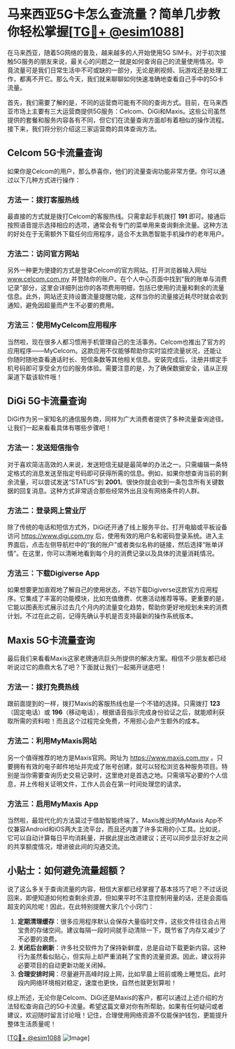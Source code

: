 # 马来西亚5G卡怎么查流量？简单几步教你轻松掌握[[TG💪+ @esim1088](https://t.me/s/esim1088)]

在马来西亚，随着5G网络的普及，越来越多的人开始使用5G SIM卡。对于初次接触5G服务的朋友来说，最关心的问题之一就是如何查询自己的流量使用情况。毕竟流量可是我们日常生活中不可或缺的一部分，无论是刷视频、玩游戏还是处理工作，都离不开它。那么今天，我们就来聊聊如何快速准确地查看自己手中的5G卡流量。

首先，我们需要了解的是，不同的运营商可能有不同的查询方式。目前，在马来西亚市场上主要有三大运营商提供5G服务：Celcom、DiGi和Maxis。这些公司虽然提供的套餐和服务内容各有不同，但它们在流量查询方面却有着相似的操作流程。接下来，我们将分别介绍这三家运营商的具体查询方法。

## Celcom 5G卡流量查询

如果你是Celcom的用户，那么恭喜你，他们的流量查询功能非常方便。你可以通过以下几种方式进行操作：

### 方法一：拨打客服热线
最直接的方式就是拨打Celcom的客服热线。只需拿起手机拨打 **191** 即可。接通后按照语音提示选择相应的选项，通常会有专门的菜单用来查询剩余流量。这种方法的好处在于无需额外下载任何应用程序，适合不太熟悉智能手机操作的老年用户。

### 方法二：访问官方网站
另外一种更为便捷的方式是登录Celcom的官方网站。打开浏览器输入网址 www.celcom.com.my 并登陆你的账户。在个人中心页面中找到“我的账单与消费记录”部分，这里会详细列出你的各项费用明细，包括已使用的流量和剩余的流量信息。此外，网站还支持设置流量提醒功能，这样当你的流量接近耗尽时就会收到通知，避免因超量而产生不必要的费用。

### 方法三：使用MyCelcom应用程序
当然啦，现在很多人都习惯用手机管理自己的生活事务。Celcom也推出了官方的应用程序——MyCelcom。这款应用不仅能够帮助你实时监控流量状况，还能让你随时随地查看通话时长、短信条数等其他相关信息。安装完成后，注册并绑定手机号码即可享受全方位的服务体验。需要注意的是，为了确保数据安全，请从正规渠道下载该软件哦！

## DiGi 5G卡流量查询

DiGi作为另一家知名的通信服务商，同样为广大消费者提供了多种流量查询途径。让我们一起来看看具体有哪些步骤吧！

### 方法一：发送短信指令
对于喜欢简洁高效的人来说，发送短信无疑是最简单的办法之一。只需编辑一条特定格式的消息发送至指定号码即可获得所需的信息。例如，如果你想查询当前的剩余流量，可以尝试发送“STATUS”到 **2001**。很快你就会收到一条包含所有关键数据的回复消息。这种方式非常适合那些经常外出且没有网络条件的人群。

### 方法二：登录网上营业厅
除了传统的电话和短信方式外，DiGi还开通了线上服务平台。打开电脑或平板设备访问 https://www.digi.com.my 后，使用有效的用户名和密码登录系统。进入主界面后，点击左侧导航栏中的“我的账户”或者类似名称的链接，然后选择“账单详情”。在这里，你可以清晰地看到每个月的消费记录以及具体的流量消耗情况。

### 方法三：下载Digiverse App
如果想要更加直观地了解自己的使用状态，不妨下载Digiverse这款官方应用程序。它集成了丰富的功能模块，比如充值缴费、优惠活动推荐等等。更重要的是，它能以图表形式展示过去几个月内的流量变化趋势，帮助你更好地规划未来的消费计划。不过在此之前，记得先确认手机是否支持最新的操作系统版本。

## Maxis 5G卡流量查询

最后我们来看看Maxis这家老牌通讯巨头所提供的解决方案。相信不少朋友都已经听说过它的鼎鼎大名了吧？下面就让我们一起揭开谜底吧！

### 方法一：拨打免费热线
跟前面提到的一样，拨打Maxis的客服热线也是一个不错的选择。只需拨打 **123**（固定电话）或 **196**（移动电话），根据语音指示完成身份验证之后，就能顺利获取所需的资料啦！而且这个过程完全免费，不用担心会产生额外的成本。

### 方法二：利用MyMaxis网站
另一个值得推荐的地方是Maxis官网。网址为 https://www.maxis.com.my 。只要拥有有效的电子邮件地址并完成了账号创建，就可以轻松浏览各种服务项目。特别是当你需要查询历史交易记录时，这里绝对是首选之地。只需填写必要的个人信息，并上传相关证明文件，工作人员会在第一时间处理您的请求。

### 方法三：启用MyMaxis App
当然啦，最现代化的方法莫过于借助智能终端了。Maxis推出的MyMaxis App不仅兼容Android和iOS两大主流平台，而且还内置了许多实用的小工具。比如说，它可以自动计算每日平均消耗量，并据此提出改进建议；还可以同步显示好友之间的共享额度情况，增进彼此间的沟通交流。

## 小贴士：如何避免流量超额？

说了这么多关于查询流量的内容，相信大家都已经掌握了基本技巧了吧？不过话说回来，即便知道如何检查剩余资源，但如果平时不注意控制用量的话，还是会面临超支的风险呢！因此，在此特别提醒大家几个小窍门：

1. **定期清理缓存**：很多应用程序默认会保存大量临时文件，这些文件往往会占用宝贵的存储空间。建议每隔一段时间就手动清除一下，既节省了内存又减少了不必要的浪费。
2. **关闭后台刷新**：许多社交软件为了保持新鲜度，总是自动下载更新内容。这种行为虽然看似贴心，但实际上却严重消耗了宝贵的流量资源。因此，建议将非必要项目的自动更新功能关闭掉。
3. **合理安排时间**：尽量避开高峰时段上网，比如早晨上班前或晚上睡觉后。此时段内网络环境相对稳定，速度也更快，自然也就更划算啦！

综上所述，无论你是Celcom、DiGi还是Maxis的客户，都可以通过上述介绍的方法轻松查询自己的5G卡流量。希望这篇文章对你有所帮助，如果有任何疑问或者建议，欢迎随时留言讨论哦！记住，合理使用网络资源不仅能保护钱包，更能提升整体生活质量呢！

[[TG💪+ @esim1088](https://t.me/s/esim1088) ![Image](https://i.postimg.cc/4NQfJmqS/Snipaste-2025-05-13-00-14-12.png)]